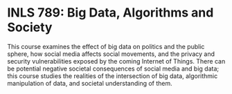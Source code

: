 # INLS 789: Big Data, Algorithms and Society

This course examines the effect of big data on politics and the public sphere, how social media affects social movements, and the privacy and security vulnerabilities exposed by the coming Internet of Things. There can be potential negative societal consequences of social media and big data; this course studies the realities of the intersection of big data, algorithmic manipulation of data, and societal understanding of them.